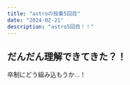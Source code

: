 ```yaml
---
title: "astroの授業5回目"
date: "2024-02-21"
description: "astro5回目！！"
---
```


## だんだん理解できてきた？！

卒制にどう組み込もうか…！


